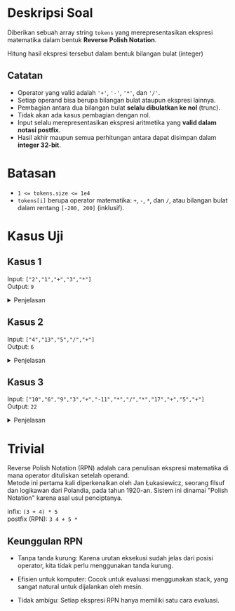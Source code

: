 # Deskripsi Soal
Diberikan sebuah array string `tokens` yang merepresentasikan ekspresi matematika dalam bentuk __Reverse Polish Notation__.

Hitung hasil ekspresi tersebut dalam bentuk bilangan bulat (integer)

## Catatan
- Operator yang valid adalah `'+'`, `'-'`, `'*'`, dan `'/'`.
- Setiap operand bisa berupa bilangan bulat ataupun ekspresi lainnya.
- Pembagian antara dua bilangan bulat **selalu dibulatkan ke nol** (trunc).
- Tidak akan ada kasus pembagian dengan nol.
- Input selalu merepresentasikan ekspresi aritmetika yang **valid dalam notasi postfix**.
- Hasil akhir maupun semua perhitungan antara dapat disimpan dalam **integer 32-bit**.

# Batasan
- `1 <= tokens.size <= 1e4`
- `tokens[i]` berupa operator matematika: `+`, `-`, `*`, dan `/`, atau bilangan bulat dalam rentang `[-200, 200]` (inklusif).

# Kasus Uji

## Kasus 1
Input: `["2","1","+","3","*"]` <br>
Output: `9`
<details>
  <summary>Penjelasan</summary>
  ((2 + 1) * 3) = 9
</details>

## Kasus 2
Input: `["4","13","5","/","+"]` <br>
Output: `6`
<details>
  <summary>Penjelasan</summary>
  (4 + (13 / 5)) = 6
</details>

## Kasus 3
Input: `["10","6","9","3","+","-11","*","/","*","17","+","5","+"]` <br>
Output: `22`
<details>
  <summary>Penjelasan</summary>
  ((10 * (6 / ((9 + 3) * -11))) + 17) + 5 <br>
  = ((10 * (6 / (12 * -11))) + 17) + 5 <br>
  = ((10 * (6 / -132)) + 17) + 5 <br>
  = ((10 * 0) + 17) + 5 <br>
  = (0 + 17) + 5 <br>
  = 17 + 5 <br>
  = 22
</details>


# Trivial
Reverse Polish Notation (RPN) adalah cara penulisan ekspresi matematika di mana operator dituliskan setelah operand. <br>
Metode ini pertama kali diperkenalkan oleh Jan Łukasiewicz, seorang filsuf dan logikawan dari Polandia, pada tahun 1920-an. Sistem ini dinamai "Polish Notation" karena asal usul penciptanya.

infix: `(3 + 4) * 5` <br>
postfix (RPN): `3 4 + 5 *`

## Keunggulan RPN
- Tanpa tanda kurung: Karena urutan eksekusi sudah jelas dari posisi operator, kita tidak perlu menggunakan tanda kurung.

- Efisien untuk komputer: Cocok untuk evaluasi menggunakan stack, yang sangat natural untuk dijalankan oleh mesin.

- Tidak ambigu: Setiap ekspresi RPN hanya memiliki satu cara evaluasi.